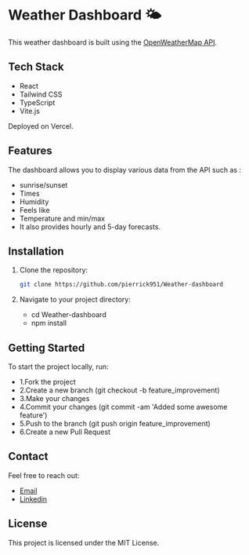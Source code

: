 # Weather Dashboard 🌤️

This weather dashboard is built using the [OpenWeatherMap API](https://openweathermap.org/api).

## Tech Stack
- React
- Tailwind CSS
- TypeScript
- Vite.js

Deployed on Vercel.

## Features
The dashboard allows you to display various data from the API such as :

- sunrise/sunset
- Times
-  Humidity
-  Feels like
-  Temperature and min/max
-  It also provides hourly and 5-day forecasts.

## Installation

1. Clone the repository:

   ```bash
   git clone https://github.com/pierrick951/Weather-dashboard
   
2. Navigate to your project directory:

   - cd Weather-dashboard
   - npm install

   
## Getting Started
To start the project locally, run:

- 1.Fork the project
- 2.Create a new branch (git checkout -b feature_improvement)
- 3.Make your changes
- 4.Commit your changes (git commit -am 'Added some awesome feature')
- 5.Push to the branch (git push origin feature_improvement)
- 6.Create a new Pull Request


## Contact
Feel free to reach out:
- [Email](bernard.pierrick0@gmail.com)
- [Linkedin](https://www.linkedin.com/in/pierrick-bernard-etuve/)

## License

This project is licensed under the MIT License.

